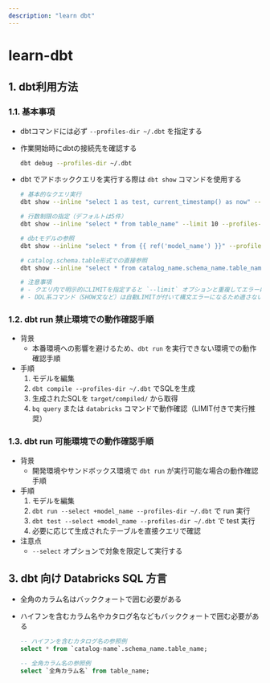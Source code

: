 ```yaml
---
description: "learn dbt"
---
```


# learn-dbt

## 1. dbt利用方法

### 1.1. 基本事項

- dbtコマンドには必ず `--profiles-dir ~/.dbt` を指定する
- 作業開始時にdbtの接続先を確認する

    ```sh
    dbt debug --profiles-dir ~/.dbt
    ```

- dbt でアドホッククエリを実行する際は `dbt show` コマンドを使用する

    ```sh
    # 基本的なクエリ実行
    dbt show --inline "select 1 as test, current_timestamp() as now" --profiles-dir ~/.dbt

    # 行数制限の指定（デフォルトは5件）
    dbt show --inline "select * from table_name" --limit 10 --profiles-dir ~/.dbt

    # dbtモデルの参照
    dbt show --inline "select * from {{ ref('model_name') }}" --profiles-dir ~/.dbt

    # catalog.schema.table形式での直接参照
    dbt show --inline "select * from catalog_name.schema_name.table_name" --limit 3 --profiles-dir ~/.dbt

    # 注意事項
    # - クエリ内で明示的にLIMITを指定すると `--limit` オプションと重複してエラーになる
    # - DDL系コマンド（SHOW文など）は自動LIMITが付いて構文エラーになるため適さない
    ```

### 1.2. dbt run 禁止環境での動作確認手順

- 背景
    - 本番環境への影響を避けるため、`dbt run` を実行できない環境での動作確認手順
- 手順
    1. モデルを編集
    2. `dbt compile --profiles-dir ~/.dbt` でSQLを生成
    3. 生成されたSQLを `target/compiled/` から取得
    4. `bq query` または `databricks` コマンドで動作確認（LIMIT付きで実行推奨）

### 1.3. dbt run 可能環境での動作確認手順

- 背景
    - 開発環境やサンドボックス環境で `dbt run` が実行可能な場合の動作確認手順
- 手順
    1. モデルを編集
    2. `dbt run --select +model_name --profiles-dir ~/.dbt` で run 実行
    3. `dbt test --select +model_name --profiles-dir ~/.dbt` で test 実行
    4. 必要に応じて生成されたテーブルを直接クエリで確認
- 注意点
    - `--select` オプションで対象を限定して実行する

## 3. dbt 向け Databricks SQL 方言

- 全角のカラム名はバッククォートで囲む必要がある
- ハイフンを含むカラム名やカタログ名などもバッククォートで囲む必要がある

    ```sql
    -- ハイフンを含むカタログ名の参照例
    select * from `catalog-name`.schema_name.table_name;

    -- 全角カラム名の参照例
    select `全角カラム名` from table_name;
    ```
